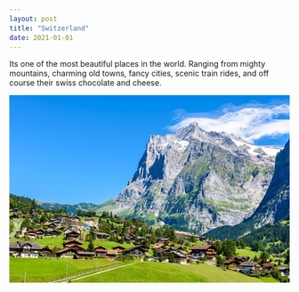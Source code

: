 ```yaml
---
layout: post
title: "Switzerland"
date: 2021-01-01
---
```


Its one of the most beautiful places in the world. Ranging from mighty mountains, charming old towns, fancy cities, scenic train rides, and off course their swiss chocolate and cheese.

![Image of Switzerland](https://raw.githubusercontent.com/Hanask/Hanask.github.io/main/switzerland.jpg "Switzerland")

